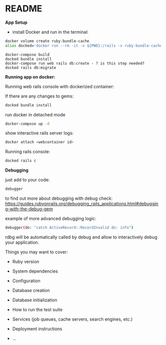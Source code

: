 # README
**App Setup**

- install Docker and run in the terminal:

```bash
docker volume create ruby-bundle-cache
alias docked='docker run --rm -it -v ${PWD}:/rails -v ruby-bundle-cache:/bundle -p 3000:3000 ghcr.io/rails/cli'
```


```
docker-compose build
docked bundle install
docker-compose run web rails db:create - ? is this step needed?
docked rails db:migrate
```


**Running app on docker:**

Running web rails console with dockerized container:

If there are any changes to gems:
```bash
docked bundle install
```

run docker in detached mode 
```bash
docker-compose up -d
```

show interactive rails server logs:
```bash
docker attach <webcontainer id>
```

Running rails console:
```bash
docked rails c
```

**Debugging**

just add to your code:
```bash
debugger 
```

to find out more about debugging with debug check: https://guides.rubyonrails.org/debugging_rails_applications.html#debugging-with-the-debug-gem

example of more advanced debugging logic:
```bash
debugger(do: "catch ActiveRecord::RecordInvalid do: info")
```

rdbg will be automatically called by debug and allow to interactively debug your application.



Things you may want to cover:

* Ruby version

* System dependencies

* Configuration

* Database creation

* Database initialization

* How to run the test suite

* Services (job queues, cache servers, search engines, etc.)

* Deployment instructions

* ...
